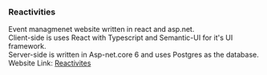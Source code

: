 ### Reactivities
Event managmenet website written in react and asp.net.
<br />
Client-side is uses React with Typescript and Semantic-UI for it's UI framework.
<br />
Server-side is written in Asp-net.core 6 and uses Postgres as the database.
<br />
Website Link: [Reactivites](https://reactivities-danial.herokuapp.com)
<br />
